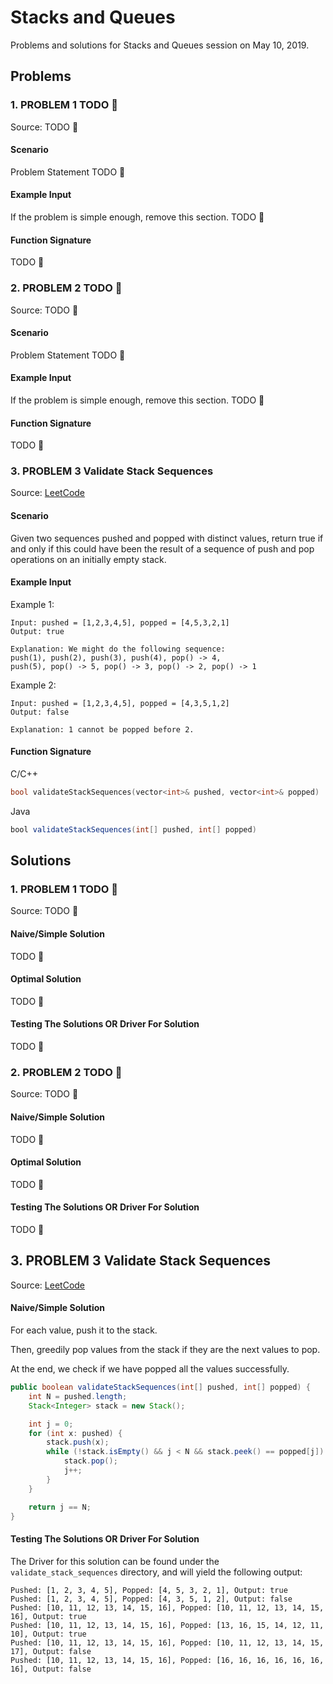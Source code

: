 # Stacks and Queues

Problems and solutions for Stacks and Queues session on May 10, 2019.

## Problems

### 1. PROBLEM 1 TODO :bug:

Source: TODO :bug:

#### Scenario

Problem Statement TODO :bug:

#### Example Input

If the problem is simple enough, remove this section. TODO :bug:

#### Function Signature

TODO :bug:

### 2. PROBLEM 2 TODO :bug:

Source: TODO :bug:

#### Scenario

Problem Statement TODO :bug:

#### Example Input

If the problem is simple enough, remove this section. TODO :bug:

#### Function Signature

TODO :bug:

### 3. PROBLEM 3 Validate Stack Sequences

Source: [LeetCode](https://leetcode.com/problems/validate-stack-sequences/)

#### Scenario

Given two sequences pushed and popped with distinct values, return true if and only if this could have been the result of a sequence of push and pop operations on an initially empty stack.

#### Example Input

Example 1:
```
Input: pushed = [1,2,3,4,5], popped = [4,5,3,2,1]
Output: true

Explanation: We might do the following sequence:
push(1), push(2), push(3), push(4), pop() -> 4,
push(5), pop() -> 5, pop() -> 3, pop() -> 2, pop() -> 1
```
Example 2:
```
Input: pushed = [1,2,3,4,5], popped = [4,3,5,1,2]
Output: false

Explanation: 1 cannot be popped before 2.
```
#### Function Signature

C/C++
```c++
bool validateStackSequences(vector<int>& pushed, vector<int>& popped)
```

Java
```java
bool validateStackSequences(int[] pushed, int[] popped)
```

## Solutions

### 1. PROBLEM 1 TODO :bug:

Source: TODO :bug:

#### Naive/Simple Solution

TODO :bug:

#### Optimal Solution

TODO :bug:

#### Testing The Solutions OR Driver For Solution

TODO :bug:

### 2. PROBLEM 2 TODO :bug:

Source: TODO :bug:

#### Naive/Simple Solution

TODO :bug:

#### Optimal Solution

TODO :bug:

#### Testing The Solutions OR Driver For Solution

TODO :bug:

## 3. PROBLEM 3 Validate Stack Sequences

Source: [LeetCode](https://leetcode.com/problems/validate-stack-sequences/)

#### Naive/Simple Solution 

For each value, push it to the stack.

Then, greedily pop values from the stack if they are the next values to pop.

At the end, we check if we have popped all the values successfully.

```java
public boolean validateStackSequences(int[] pushed, int[] popped) {
    int N = pushed.length;
    Stack<Integer> stack = new Stack();

    int j = 0;
    for (int x: pushed) {
        stack.push(x);
        while (!stack.isEmpty() && j < N && stack.peek() == popped[j]) {
            stack.pop();
            j++;
        }
    }

    return j == N;
}
```

#### Testing The Solutions OR Driver For Solution

The Driver for this solution can be found under the `validate_stack_sequences` directory, and will yield the following output:

```
Pushed: [1, 2, 3, 4, 5], Popped: [4, 5, 3, 2, 1], Output: true
Pushed: [1, 2, 3, 4, 5], Popped: [4, 3, 5, 1, 2], Output: false
Pushed: [10, 11, 12, 13, 14, 15, 16], Popped: [10, 11, 12, 13, 14, 15, 16], Output: true
Pushed: [10, 11, 12, 13, 14, 15, 16], Popped: [13, 16, 15, 14, 12, 11, 10], Output: true
Pushed: [10, 11, 12, 13, 14, 15, 16], Popped: [10, 11, 12, 13, 14, 15, 17], Output: false
Pushed: [10, 11, 12, 13, 14, 15, 16], Popped: [16, 16, 16, 16, 16, 16, 16], Output: false
```
